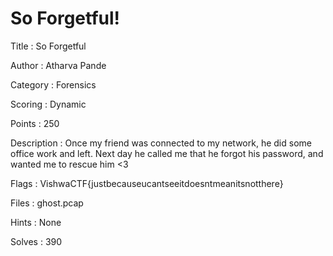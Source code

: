 # So Forgetful!

Title : So Forgetful

Author : Atharva Pande

Category : Forensics

Scoring : Dynamic

Points : 250

Description : Once my friend was connected to my network, he did some office work and left. Next day he called me that he forgot his password, and wanted me to rescue him <3

Flags : VishwaCTF{justbecauseucantseeitdoesntmeanitsnotthere}

Files : ghost.pcap

Hints : None

Solves : 390
